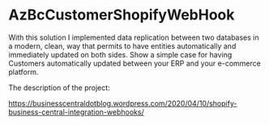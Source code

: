 # AzBcCustomerShopifyWebHook

With this solution I implemented data replication between two databases in a modern, clean, way that permits to have entities automatically and immediately updated on both sides.
Show a simple case for having Customers automatically updated between your ERP and your e-commerce platform.


The description of the project:

https://businesscentraldotblog.wordpress.com/2020/04/10/shopify-business-central-integration-webhooks/